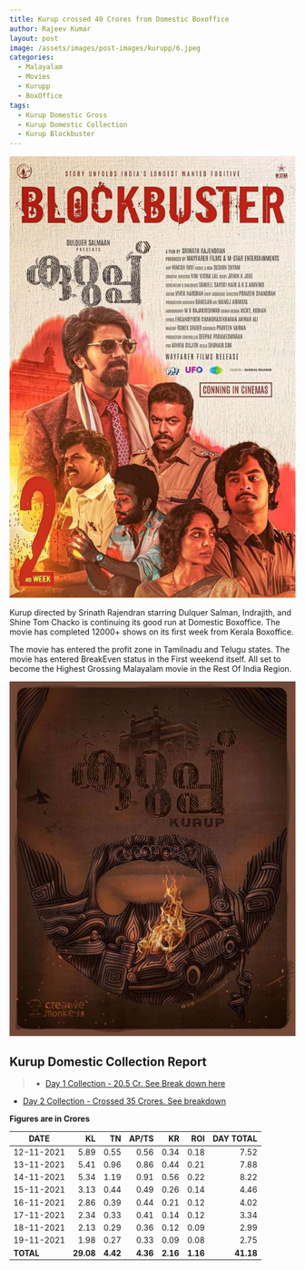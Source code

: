 ```yaml
---
title: Kurup crossed 40 Crores from Domestic Boxoffice
author: Rajeev Kumar
layout: post
image: /assets/images/post-images/kurupp/6.jpeg
categories:
  - Malayalam
  - Movies
  - Kurupp
  - BoxOffice
tags:
  - Kurup Domestic Gross
  - Kurup Domestic Collection
  - Kurup Blockbuster
---
```

![Kurup poster 6](/assets/images/post-images/kurupp/6.jpeg)

Kurup directed by Srinath Rajendran starring Dulquer Salman, Indrajith, and Shine Tom Chacko is continuing its good run at Domestic Boxoffice. The movie has completed 12000+ shows on its first week from Kerala Boxoffice.

The movie has entered the profit zone in Tamilnadu and Telugu states. The movie has entered BreakEven status in the First weekend itself. All set to become the Highest Grossing Malayalam movie in the Rest Of India Region.

![Kurup poster 7](/assets/images/post-images/kurupp/7.jpeg)

## Kurup Domestic Collection Report

> - [Day 1 Collection - 20.5 Cr. See Break down here](/malayalam/movies/kurupp/2021/11/13/kurupp-breaks-several-records.html)
- [Day 2 Collection - Crossed 35 Crores. See breakdown](http://localhost:4000/kurupp-world-wide-grossed-35-crores/)

**Figures are in Crores**

|DATE|KL|TN|AP/TS|KR|ROI|DAY TOTAL|
|---|--:|--:|--:|--:|--:|--:|
|12-11-2021|5.89|0.55|0.56|0.34|0.18|7.52|
|13-11-2021|5.41|0.96|0.86|0.44|0.21|7.88|
|14-11-2021|5.34|1.19|0.91|0.56|0.22|8.22|
|15-11-2021|3.13|0.44|0.49|0.26|0.14|4.46|
|16-11-2021|2.86|0.39|0.44|0.21|0.12|4.02|
|17-11-2021|2.34|0.33|0.41|0.14|0.12|3.34|
|18-11-2021|2.13|0.29|0.36|0.12|0.09|2.99|
|19-11-2021|1.98|0.27|0.33|0.09|0.08|2.75|
|**TOTAL**|**29.08**|**4.42**|**4.36**|**2.16**|**1.16**|**41.18**|
